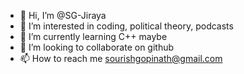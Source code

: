 - 👋 Hi, I’m @SG-Jiraya
- 👀 I’m interested in coding, political theory, podcasts
- 🌱 I’m currently learning C++ maybe 
- 💞️ I’m looking to collaborate on github
- 📫 How to reach me sourishgopinath@gmail.com

<!---
SG-Jiraya/SG-Jiraya is a ✨ special ✨ repository because its `README.md` (this file) appears on your GitHub profile.
You can click the Preview link to take a look at your changes.
--->
